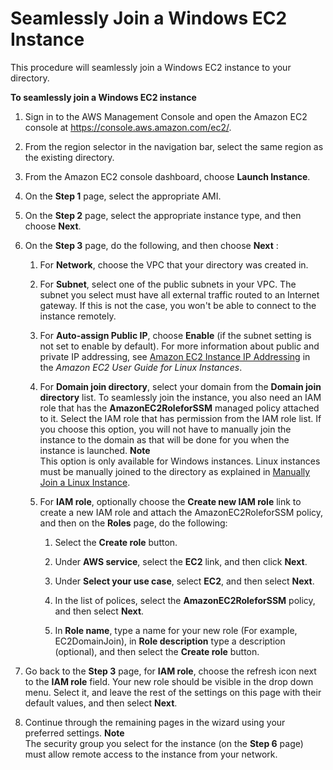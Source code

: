 # Seamlessly Join a Windows EC2 Instance<a name="launching_instance"></a>

This procedure will seamlessly join a Windows EC2 instance to your directory\.

**To seamlessly join a Windows EC2 instance**

1. Sign in to the AWS Management Console and open the Amazon EC2 console at [https://console\.aws\.amazon\.com/ec2/](https://console.aws.amazon.com/ec2/)\.

1. From the region selector in the navigation bar, select the same region as the existing directory\.

1. From the Amazon EC2 console dashboard, choose **Launch Instance**\.

1. On the **Step 1** page, select the appropriate AMI\.

1. On the **Step 2** page, select the appropriate instance type, and then choose **Next**\.

1. On the **Step 3** page, do the following, and then choose **Next** :

   1. For **Network**, choose the VPC that your directory was created in\.

   1. For **Subnet**, select one of the public subnets in your VPC\. The subnet you select must have all external traffic routed to an Internet gateway\. If this is not the case, you won't be able to connect to the instance remotely\.

   1. For **Auto\-assign Public IP**, choose **Enable** \(if the subnet setting is not set to enable by default\)\. For more information about public and private IP addressing, see [Amazon EC2 Instance IP Addressing](https://docs.aws.amazon.com/AWSEC2/latest/UserGuide/using-instance-addressing.html) in the *Amazon EC2 User Guide for Linux Instances*\.

   1. For **Domain join directory**, select your domain from the **Domain join directory** list\. To seamlessly join the instance, you also need an IAM role that has the **AmazonEC2RoleforSSM** managed policy attached to it\. Select the IAM role that has permission from the IAM role list\. If you choose this option, you will not have to manually join the instance to the domain as that will be done for you when the instance is launched\.
**Note**  
This option is only available for Windows instances\. Linux instances must be manually joined to the directory as explained in [Manually Join a Linux Instance](join_linux_instance.md)\.

   1. For **IAM role**, optionally choose the **Create new IAM role** link to create a new IAM role and attach the AmazonEC2RoleforSSM policy, and then on the **Roles** page, do the following:

      1. Select the **Create role** button\.

      1. Under **AWS service**, select the **EC2** link, and then click **Next**\.

      1. Under **Select your use case**, select **EC2**, and then select **Next**\.

      1. In the list of polices, select the **AmazonEC2RoleforSSM** policy, and then select **Next**\.

      1. In **Role name**, type a name for your new role \(For example, EC2DomainJoin\), in **Role description** type a description \(optional\), and then select the **Create role** button\.

1. Go back to the **Step 3** page, for **IAM role**, choose the refresh icon next to the **IAM role** field\. Your new role should be visible in the drop down menu\. Select it, and leave the rest of the settings on this page with their default values, and then select **Next**\.

1. Continue through the remaining pages in the wizard using your preferred settings\.
**Note**  
The security group you select for the instance \(on the **Step 6** page\) must allow remote access to the instance from your network\.